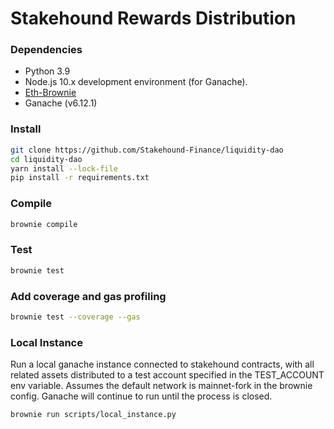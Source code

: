 # Stakehound Rewards Distribution

### Dependencies
- Python 3.9 
- Node.js 10.x development environment (for Ganache).
- [Eth-Brownie](https://eth-brownie.readthedocs.io/en/stable/install.html) 
- Ganache (v6.12.1)

### Install
```bash
git clone https://github.com/Stakehound-Finance/liquidity-dao
cd liquidity-dao
yarn install --lock-file
pip install -r requirements.txt
```

### Compile

```bash
brownie compile
```

### Test

```bash
brownie test
```

### Add coverage and gas profiling

```bash
brownie test --coverage --gas
```

### Local Instance
Run a local ganache instance connected to stakehound contracts, with all related assets distributed to a test account specified in the TEST_ACCOUNT env variable. Assumes the default network is mainnet-fork in the brownie config. Ganache will continue to run until the process is closed.

```bash
brownie run scripts/local_instance.py
```